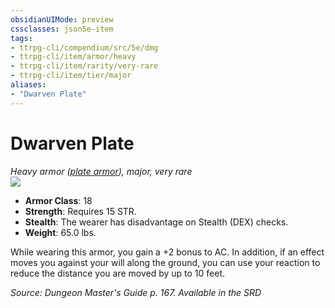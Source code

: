 ```yaml
---
obsidianUIMode: preview
cssclasses: json5e-item
tags:
- ttrpg-cli/compendium/src/5e/dmg
- ttrpg-cli/item/armor/heavy
- ttrpg-cli/item/rarity/very-rare
- ttrpg-cli/item/tier/major
aliases: 
- "Dwarven Plate"
---
```

# Dwarven Plate
*Heavy armor ([plate armor](/3-Mechanics/CLI/Compendium/items/plate-armor.md)), major, very rare*  
![](/3-Mechanics/CLI/Compendium/items/img/dwarven-plate.webp#right)

- **Armor Class**: 18
- **Strength**: Requires 15 STR.
- **Stealth**: The wearer has disadvantage on Stealth (DEX) checks.
- **Weight**: 65.0 lbs.

While wearing this armor, you gain a +2 bonus to AC. In addition, if an effect moves you against your will along the ground, you can use your reaction to reduce the distance you are moved by up to 10 feet.

*Source: Dungeon Master's Guide p. 167. Available in the <span title='Systems Reference Document (5.1)'>SRD</span>*